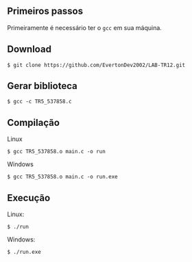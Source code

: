 ## Primeiros passos
Primeiramente é necessário ter o `gcc` em sua máquina.

## Download
```
$ git clone https://github.com/EvertonDev2002/LAB-TR12.git 
```

## Gerar biblioteca
```
$ gcc -c TR5_537858.c
```

## Compilação
Linux
```
$ gcc TR5_537858.o main.c -o run
```
Windows
```
$ gcc TR5_537858.o main.c -o run.exe
```

## Execução
Linux:
```
$ ./run
```

Windows:
```
$ ./run.exe
```
